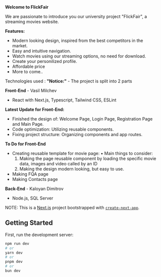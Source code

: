 **Welcome to FlickFair**

We are passionate to introduce you our university project "FlickFair", a streaming movies website. 

**Features:**
- Modern looking design, inspired from the best competitors in the market.
- Easy and intuitive navigation.
- Watch movies using our streaming options, no need for download.
- Create your personilized profile.
- Affordable price
- More to come..

Technologies used :
**"Notice:"** - The project is split into 2 parts 

**Front-End** - Vasil Milchev
- React with Next.js, Typescript, Tailwind CSS, ESLint

**Latest Update for Front-End:**
- Finished the design of: Welcome Page, Login Page, Registration Page and Main Page.
- Code optimization: Utilizing reusable components.
- Fixing project structure: Organizing components and app routes.

**To Do for Front-End**
- Creating reusable template for movie page:
•	Main things to consider: 
  1.	Making the page reusable component by loading the specific movie data, images and video called by an ID
  2.	Making the design modern looking, but easy to use.
- Making FQA page
- Making Contacts page


**Back-End** - Kaloyan Dimitrov
- Node.js, SQL Server







NOTE: This is a [Next.js](https://nextjs.org) project bootstrapped with [`create-next-app`](https://nextjs.org/docs/app/api-reference/cli/create-next-app).

## Getting Started

First, run the development server:

```bash
npm run dev
# or
yarn dev
# or
pnpm dev
# or
bun dev
```
